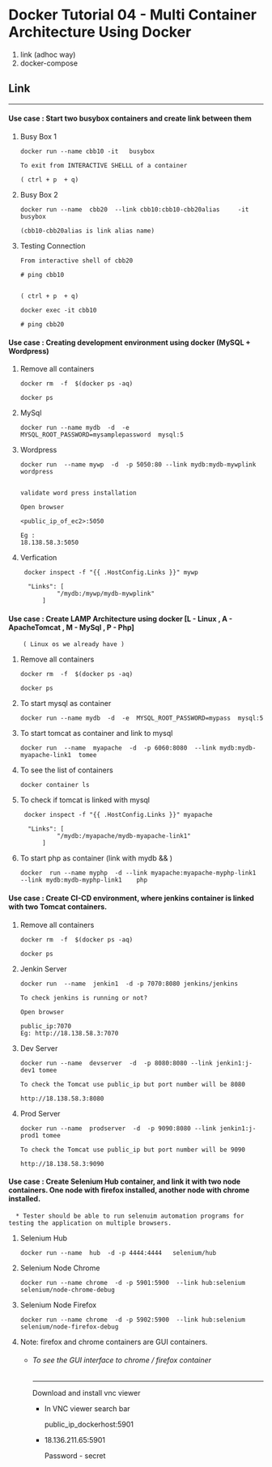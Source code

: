 # Docker Tutorial 04 - Multi Container Architecture Using Docker   

1. link (adhoc way)
2. docker-compose

## Link
------- 

#### Use case : Start two busybox containers and create link between them 

 

	  
1.	Busy Box 1 

      `docker run --name cbb10 -it   busybox`
	  
	  ```
	  To exit from INTERACTIVE SHELLL of a container 
	  
	  ( ctrl + p  + q)
	  ```
	  
	  
		
2.	Busy Box 2

	  ```
	  docker run --name  cbb20  --link cbb10:cbb10-cbb20alias     -it     busybox
	  
	  (cbb10-cbb20alias is link alias name)
	  ```		
		
3.	Testing Connection  

      ```
	  From interactive shell of cbb20 
	  
	  # ping cbb10
	  
	  
	  ( ctrl + p  + q)
	  
	  docker exec -it cbb10
	  
	  # ping cbb20
      ```	  
		
#### Use case : Creating development environment using docker (MySQL + Wordpress)

1.  Remove all containers

      ```
	  docker rm  -f  $(docker ps -aq)
	  
	  docker ps 
	  ```


2.	MySql

      `docker run --name mydb  -d  -e  MYSQL_ROOT_PASSWORD=mysamplepassword  mysql:5`

3.  Wordpress
      
	  ```
	  docker run  --name mywp  -d  -p 5050:80 --link mydb:mydb-mywplink  wordpress
	  
	  
	  validate word press installation 
	  
      Open browser
	  
      <public_ip_of_ec2>:5050
      
	  Eg : 
	  18.138.58.3:5050
	  ```
	  
4.	Verfication 
    
      ```
	   docker inspect -f "{{ .HostConfig.Links }}" mywp
	   
	    "Links": [
                "/mydb:/mywp/mydb-mywplink"
            ]
      ```	
	  
#### Use case : Create LAMP  Architecture using docker [L - Linux , A - ApacheTomcat , M - MySql , P -  Php]	

		( Linux os we already have )
		
1.  Remove all containers

      ```
	  docker rm  -f  $(docker ps -aq)
	  
	  docker ps 
	  ```
	  
2.  To start mysql as container

      `docker run --name mydb  -d  -e  MYSQL_ROOT_PASSWORD=mypass  mysql:5`


3.  To start tomcat as container and link to mysql

      `docker run  --name  myapache  -d  -p 6060:8080  --link mydb:mydb-myapache-link1  tomee`


4.  To see the list of containers

	  `docker container ls`

5.  To check if tomcat is linked with mysql
	  
	  ```
	   docker inspect -f "{{ .HostConfig.Links }}" myapache
	   
	    "Links": [
                "/mydb:/myapache/mydb-myapache-link1"
            ]
      ```	

6.  To start php as container (link with mydb && )

      `docker  run --name myphp  -d --link myapache:myapache-myphp-link1  --link mydb:mydb-myphp-link1    php`

#### Use case : Create CI-CD environment, where jenkins container is linked with two Tomcat containers.

1.  Remove all containers

      ```
	  docker rm  -f  $(docker ps -aq)
	  
	  docker ps 
	  ```
	  
2.  Jenkin Server 

      `docker run  --name  jenkin1  -d -p 7070:8080 jenkins/jenkins`	
	
	  ```
	  To check jenkins is running or not?
	
	  Open browser
	
	  public_ip:7070
      Eg: http://18.138.58.3:7070
	  ```

3.  Dev Server 

      `docker run --name  devserver  -d  -p 8080:8080 --link jenkin1:j-dev1 tomee`	
	
	  ```
	  To check the Tomcat use public_ip but port number will be 8080
	  
      http://18.138.58.3:8080
	  ```
4.  Prod Server	  

      `docker run --name  prodserver  -d  -p 9090:8080 --link jenkin1:j-prod1 tomee`
	  
	  ```
	  To check the Tomcat use public_ip but port number will be 9090
	  
      http://18.138.58.3:9090
	  ```
#### Use case : Create Selenium Hub container, and link it with two node containers. One node with firefox installed, another node with chrome installed.

      * Tester should be able to run selenuim automation programs for testing the application on multiple browsers.

1.  Selenium Hub
    
      `docker run --name  hub  -d -p 4444:4444   selenium/hub`

2.  Selenium Node Chrome

      `docker run --name chrome  -d -p 5901:5900  --link hub:selenium   selenium/node-chrome-debug`
	  
3.  Selenium Node Firefox
	
      `docker run --name chrome  -d -p 5902:5900  --link hub:selenium   selenium/node-firefox-debug`	
	
	
4.  Note: firefox and chrome containers are GUI containers.

      * ###### To see the GUI interface to chrome / firefox container
        -------------------------------------------------------------
        Download and install vnc viewer
        
		  - In VNC viewer search bar
		
            public_ip_dockerhost:5901
		
		  - 18.136.211.65:5901
		
            Password - secret
	  